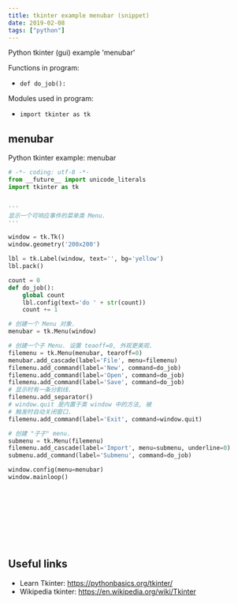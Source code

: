 ```yaml
---
title: tkinter example menubar (snippet)
date: 2019-02-08
tags: ["python"]
---
```

Python tkinter (gui) example 'menubar'

Functions in program: 
* `def do_job():`

Modules used in program: 
* `import tkinter as tk`

## menubar

Python tkinter example: menubar

```python
# -*- coding: utf-8 -*-
from __future__ import unicode_literals
import tkinter as tk


'''
显示一个可响应事件的菜单类 Menu.
'''

window = tk.Tk()
window.geometry('200x200')

lbl = tk.Label(window, text='', bg='yellow')
lbl.pack()

count = 0
def do_job():
	global count
	lbl.config(text='do ' + str(count))
	count += 1

# 创建一个 Menu 对象.
menubar = tk.Menu(window)

# 创建一个子 Menu. 设置 teaoff=0, 外观更美观. 
filemenu = tk.Menu(menubar, tearoff=0)
menubar.add_cascade(label='File', menu=filemenu)
filemenu.add_command(label='New', command=do_job)
filemenu.add_command(label='Open', command=do_job)
filemenu.add_command(label='Save', command=do_job)
# 显示时有一条分割线.
filemenu.add_separator()
# window.quit 是内置于类 window 中的方法, 被
# 触发时自动关闭窗口.
filemenu.add_command(label='Exit', command=window.quit)

# 创建 "子子" menu.
submenu = tk.Menu(filemenu)
filemenu.add_cascade(label='Import', menu=submenu, underline=0)
submenu.add_command(label='Submenu', command=do_job)

window.config(menu=menubar)
window.mainloop()











```

## Useful links

- Learn Tkinter: https://pythonbasics.org/tkinter/
- Wikipedia tkinter: https://en.wikipedia.org/wiki/Tkinter
